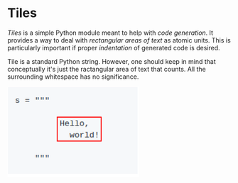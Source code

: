 # Tiles

*Tiles* is a simple Python module meant to help with *code generation*.
It provides a way to deal with *rectangular areas of text* as atomic units.
This is particularly important if proper *indentation* of generated code is
desired.

Tile is a standard Python string. However, one should keep in mind that
conceptually it's just the ractangular area of text that counts. All the
surrounding whitespace has no significance.

![](tile.png)


